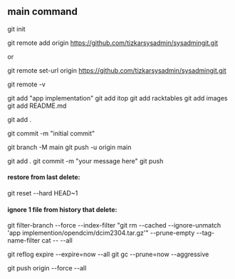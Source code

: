 
## main command 

git init



git remote add origin https://github.com/tizkarsysadmin/sysadmingit.git

or 

git remote set-url origin https://github.com/tizkarsysadmin/sysadmingit.git




git remote -v



git add "app implementation"
git add itop
git add racktables
git add images
git add README.md


git add .


git commit -m "initial commit"



git branch -M main
git push -u origin main

git add .
git commit -m "your message here"
git push


#### restore from last delete:

git reset --hard HEAD~1






#### ignore 1 file from history that delete:


git filter-branch --force --index-filter "git rm --cached --ignore-unmatch 'app implemention/opendcim/dcim2304.tar.gz'" --prune-empty --tag-name-filter cat -- --all


git reflog expire --expire=now --all
git gc --prune=now --aggressive

git push origin --force --all








